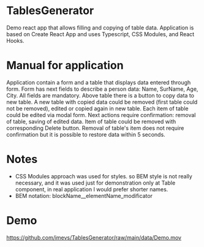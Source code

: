 # TablesGenerator
Demo react app that allows filling and copying of table data.
Application is based on Create React App and uses Typescript, CSS Modules, and React Hooks.

# Manual for application
Application contain a form and a table that displays data entered through form. Form has next fields to describe a person data:
Name, SurName, Age, City. All fields are mandatory. Above table there is a button to copy data to new table.
A new table with copied data could be removed (first table could not be removed), edited or copied again in new table.
Each item of table could be edited via modal form.
Next actions require confirmation: removal of table, saving of edited data.
Item of table could be removed with corresponding Delete button.
Removal of table's item does not require confirmation but it is possible to restore data within 5 seconds.

# Notes
* CSS Modules approach was used for styles. so BEM style is not really necessary,
    and it was used just for demonstration only at Table component, in real application I would prefer shorter names.
* BEM notation: blockName__elementName_modificator

# Demo

https://github.com/imevs/TablesGenerator/raw/main/data/Demo.mov